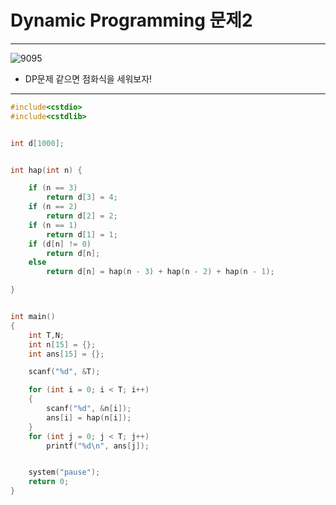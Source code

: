 # Dynamic Programming 문제2

----------------------------------------------------------------------------------------------------------------

![9095](https://user-images.githubusercontent.com/29946480/51743270-7852d100-20df-11e9-824c-d73d569817a8.JPG)


- DP문제 같으면 점화식을 세워보자!
----------------------------------------------------------------------------------------------------------------

```c
#include<cstdio>
#include<cstdlib>


int d[1000];


int hap(int n) { 

	if (n == 3)
		return d[3] = 4;
	if (n == 2)
		return d[2] = 2;
	if (n == 1)
		return d[1] = 1;
	if (d[n] != 0)
		return d[n];
	else
		return d[n] = hap(n - 3) + hap(n - 2) + hap(n - 1);

}


int main()
{
	int T,N;
	int n[15] = {};
	int ans[15] = {};

	scanf("%d", &T);

	for (int i = 0; i < T; i++)
	{
		scanf("%d", &n[i]);
		ans[i] = hap(n[i]);
	}
	for (int j = 0; j < T; j++)
		printf("%d\n", ans[j]);


	system("pause");
	return 0;
}
```
